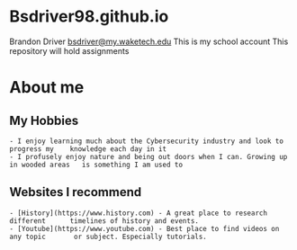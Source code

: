 # Bsdriver98.github.io

Brandon Driver
bsdriver@my.waketech.edu
This is my school account
This repository will hold assignments

# About me
## My Hobbies
	- I enjoy learning much about the Cybersecurity industry and look to progress my 	knowledge each day in it
	- I profusely enjoy nature and being out doors when I can. Growing up in wooded areas 	is something I am used to
## Websites I recommend
	- [History](https://www.history.com) - A great place to research different 		timelines of history and events.
	- [Youtube](https://www.youtube.com) - Best place to find videos on any topic 		or subject. Especially tutorials.